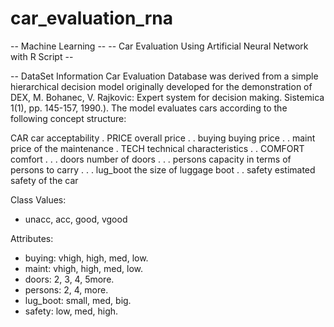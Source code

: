 # car_evaluation_rna
-- Machine Learning -- 
-- Car Evaluation Using Artificial Neural Network with R Script --

-- DataSet Information
Car Evaluation Database was derived from a simple hierarchical decision model originally developed for the demonstration of DEX, M. Bohanec, V. Rajkovic: Expert system for decision making. Sistemica 1(1), pp. 145-157, 1990.). The model evaluates cars according to the following concept structure:

CAR car acceptability
. PRICE overall price
. . buying buying price
. . maint price of the maintenance
. TECH technical characteristics
. . COMFORT comfort
. . . doors number of doors
. . . persons capacity in terms of persons to carry
. . . lug_boot the size of luggage boot
. . safety estimated safety of the car 


Class Values:
- unacc, acc, good, vgood 

Attributes:
- buying: vhigh, high, med, low.
- maint: vhigh, high, med, low.
- doors: 2, 3, 4, 5more.
- persons: 2, 4, more.
- lug_boot: small, med, big.
- safety: low, med, high. 
